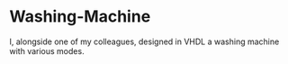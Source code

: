 # Washing-Machine

I, alongside one of my colleagues, designed in VHDL a washing machine with various modes.
